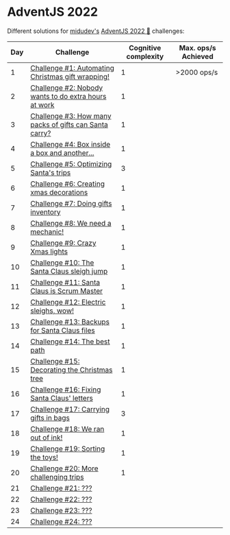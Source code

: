 # AdventJS 2022

Different solutions for [midudev's](https://midu.dev) [AdventJS 2022 🎅](https://adventjs.dev) challenges:

| Day | Challenge | Cognitive complexity | Max. ops/s Achieved |
|---|---|---|---|
| 1 | [Challenge #1: Automating Christmas gift wrapping!](day1.md) | 1 | >2000 ops/s |
| 2 | [Challenge #2: Nobody wants to do extra hours at work](day2.md) | 1 |  |
| 3 | [Challenge #3: How many packs of gifts can Santa carry?](day3.md) | 1 |  |
| 4 | [Challenge #4: Box inside a box and another...](day4.md) | 1 |  |
| 5 | [Challenge #5: Optimizing Santa's trips](day5.md) | 3 |  |
| 6 | [Challenge #6: Creating xmas decorations](day6.md) | 1 |  |
| 7 | [Challenge #7: Doing gifts inventory](day7.md) | 1 |  |
| 8 | [Challenge #8: We need a mechanic!](day8.md) | 1 |  |
| 9 | [Challenge #9: Crazy Xmas lights](day9.md) | 1 |  |
| 10 | [Challenge #10: The Santa Claus sleigh jump](day10.md) | 1 |  |
| 11 | [Challenge #11: Santa Claus is Scrum Master](day11.md) | 1 |  |
| 12 | [Challenge #12: Electric sleighs, wow!](day12.md) | 1 |  |
| 13 | [Challenge #13: Backups for Santa Claus files](day13.md) | 1 |  |
| 14 | [Challenge #14: The best path](day14.md) | 1 |  |
| 15 | [Challenge #15: Decorating the Christmas tree](day15.md) | 1 |  |
| 16 | [Challenge #16: Fixing Santa Claus' letters](day16.md) | 1 |  |
| 17 | [Challenge #17: Carrying gifts in bags](day17.md) | 3 |  |
| 18 | [Challenge #18: We ran out of ink!](day18.md) | 1 |  |
| 19 | [Challenge #19: Sorting the toys!](day19.md) | 1 |  |
| 20 | [Challenge #20: More challenging trips](day20.md) | 1 |  |
| 21 | [Challenge #21: ???](day21.md) |  |  |
| 22 | [Challenge #22: ???](day22.md) |  |  |
| 23 | [Challenge #23: ???](day23.md) |  |  |
| 24 | [Challenge #24: ???](day24.md) |  |  |
